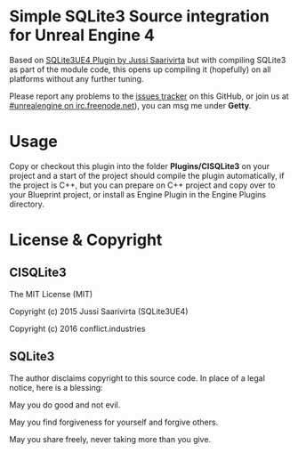 # Simple SQLite3 Source integration for Unreal Engine 4

Based on [SQLite3UE4 Plugin by Jussi Saarivirta](https://github.com/Jusas/SQLite3UE4/) but with compiling SQLite3 as part of the module code, this opens up compiling it (hopefully) on all platforms without any further tuning.

Please report any problems to the [issues tracker](https://github.com/cindustries/unreal-sqlite3/issues) on this GitHub, or join us at [#unrealengine on irc.freenode.net](https://webchat.freenode.net/?channels=#unrealengine)), you can msg me under **Getty**.

# Usage

Copy or checkout this plugin into the folder **Plugins/CISQLite3** on your project and a start of the project should compile the plugin automatically, if the project is C++, but you can prepare on C++ project and copy over to your Blueprint project, or install as Engine Plugin in the Engine Plugins directory.

# License & Copyright

## CISQLite3

The MIT License (MIT)

Copyright (c) 2015 Jussi Saarivirta (SQLite3UE4)

Copyright (c) 2016 conflict.industries

## SQLite3

The author disclaims copyright to this source code. In place of a legal notice, here is a blessing:

May you do good and not evil.

May you find forgiveness for yourself and forgive others.

May you share freely, never taking more than you give.
